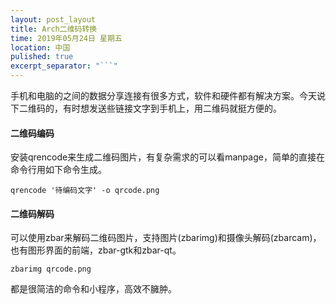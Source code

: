 ```yaml
---
layout: post_layout
title: Arch二维码转换
time: 2019年05月24日 星期五
location: 中国
pulished: true
excerpt_separator: "```"
---
```




手机和电脑的之间的数据分享连接有很多方式，软件和硬件都有解决方案。今天说下二维码的，有时想发送些链接文字到手机上，用二维码就挺方便的。

#### 二维码编码

安装qrencode来生成二维码图片，有复杂需求的可以看manpage，简单的直接在命令行用如下命令生成。

`qrencode '待编码文字' -o qrcode.png`

#### 二维码解码

可以使用zbar来解码二维码图片，支持图片(zbarimg)和摄像头解码(zbarcam)，也有图形界面的前端，zbar-gtk和zbar-qt。

`zbarimg qrcode.png`

都是很简洁的命令和小程序，高效不臃肿。